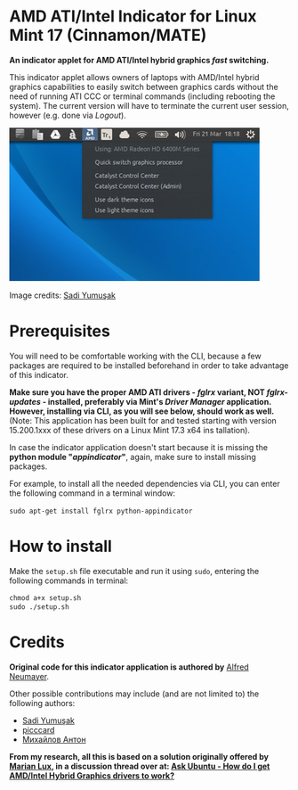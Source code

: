 AMD ATI/Intel Indicator for Linux Mint 17 (Cinnamon/MATE)
=============

**An indicator applet for AMD ATI/Intel hybrid graphics _fast_ switching.**

This indicator applet allows owners of laptops with AMD/Intel hybrid graphics capabilities to
easily switch between graphics cards without the need of running ATI CCC or terminal commands (including rebooting
the system). The current version will have to terminate the current user session, however (e.g. done via _Logout_).

![AMD ATI/Intel Indicator screenshot](resources/amd-indicator-screenshot.png)

Image credits: [Sadi Yumuşak](https://github.com/Sadi58)

Prerequisites
==============

You will need to be comfortable working with the CLI, because a few packages are required to be installed beforehand in
 order to take advantage of this indicator.

**Make sure you have the proper AMD ATI drivers - _fglrx_ variant, NOT _fglrx-updates_ - installed, preferably via
 Mint's _Driver Manager_ application. However, installing via CLI, as you will see below, should work as well.** (Note: This 
 application has been built for and tested starting with version 15.200.1xxx  of these drivers on a Linux Mint 17.3 x64 ins
 tallation). 

In case the indicator application doesn't start because it is missing the **python module "_appindicator_"**, again, make sure to 
install missing packages.

For example, to install all the needed dependencies via CLI, you can enter the following command in a terminal window:

```sudo apt-get install fglrx python-appindicator```

How to install
==============

Make the `setup.sh` file executable and run it using `sudo`, entering the following commands in terminal:

```
chmod a+x setup.sh
sudo ./setup.sh
```


Credits
==============

**Original code for this indicator application is authored by** [Alfred Neumayer](https://github.com/beidl/amd-indicator).

Other possible contributions may include (and are not limited to) the following authors:

 - [Sadi Yumuşak](https://github.com/Sadi58)
 - [picccard](https://github.com/picccard)
 - [Михайлов Антон](https://github.com/anion155)


**From my research, all this is based on a solution originally offered by [Marian Lux](http://askubuntu.com/users/29483/marian-lux), in a discussion thread over at: 
[Ask Ubuntu - How do I get AMD/Intel Hybrid Graphics drivers to work?](http://askubuntu.com/questions/205112/how-do-i-get-amd-intel-hybrid-graphics-drivers-to-work/288355#288355)**
